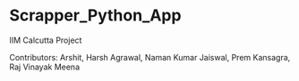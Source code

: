 # Scrapper_Python_App
IIM Calcutta Project

Contributors: Arshit, Harsh Agrawal, Naman Kumar Jaiswal, Prem Kansagra, Raj Vinayak Meena
